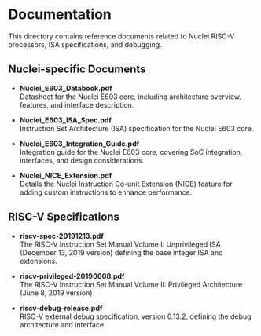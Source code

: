 # Documentation

This directory contains reference documents related to Nuclei RISC-V processors,
ISA specifications, and debugging.

## Nuclei-specific Documents

- **Nuclei_E603_Databook.pdf**  
  Datasheet for the Nuclei E603 core, including architecture overview,
  features, and interface description.

- **Nuclei_E603_ISA_Spec.pdf**  
  Instruction Set Architecture (ISA) specification for the Nuclei E603 core.

- **Nuclei_E603_Integration_Guide.pdf**  
  Integration guide for the Nuclei E603 core, covering SoC integration,
  interfaces, and design considerations.

- **Nuclei_NICE_Extension.pdf**  
  Details the Nuclei Instruction Co-unit Extension (NICE) feature for adding
  custom instructions to enhance performance.

## RISC-V Specifications

- **riscv-spec-20191213.pdf**  
  The RISC-V Instruction Set Manual Volume I: Unprivileged ISA (December
  13, 2019 version) defining the base integer ISA and extensions.

- **riscv-privileged-20190608.pdf**  
  The RISC-V Instruction Set Manual Volume II: Privileged Architecture (June
  8, 2019 version)

- **riscv-debug-release.pdf**  
  RISC-V external debug specification, version 0.13.2, defining the debug
  architecture and interface.
